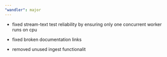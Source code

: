 ```yaml
---
"wandler": major
---
```


- fixed stream-text test reliability by ensuring only one concurrent worker runs on cpu
- fixed broken documentation links

- removed unused ingest functionalit
